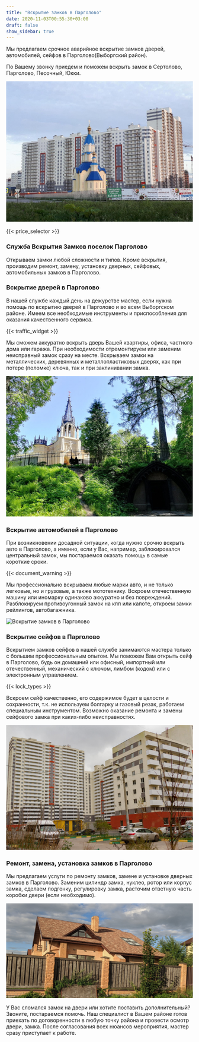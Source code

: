 ```yaml
---
title: "Вскрытие замков в Парголово"
date: 2020-11-03T00:55:30+03:00
draft: false
show_sidebar: true
---
```


Мы предлагаем срочное аварийное вскрытие замков дверей, автомобилей, сейфов в Парголово(Выборгский район). 

По Вашему звонку приедем и поможем вскрыть замок в Сертолово, Парголово, Песочный, Юкки. 

![Вскрытие замков в Парголово](Pargolovo1.jpg)

{{< price_selector >}}

### Служба Вскрытия Замков поселок Парголово

Открываем замки любой сложности и типов. Кроме вскрытия, производим ремонт, замену, установку дверных, сейфовых, автомобильных замков в Парголово.

### Вскрытие дверей в Парголово

В нашей службе каждый день на дежурстве мастер, если нужна помощь по вскрытию дверей в Парголово и во всем Выборгском районе. Имеем все необходимые инструменты и приспособления для оказания качественного сервиса. 

{{< traffic_widget >}}

Мы сможем аккуратно вскрыть дверь Вашей квартиры, офиса, частного дома или гаража. При необходимости отремонтируем или заменим неисправный замок сразу на месте. Вскрываем замки на металлических, деревянных и металлопластиковых дверях, как при потере (поломке) ключа, так и при заклинивании замка.

![Вскрытие замков в Парголово](Pargolovo2.jpg)

### Вскрытие автомобилей в Парголово

При возникновении досадной ситуации, когда нужно срочно вскрыть авто в Парголово, а именно, если у Вас, например, заблокировался центральный замок, мы постараемся оказать помощь в самые короткие сроки. 

{{< document_warning >}}

Мы профессионально вскрываем любые марки авто, и не только легковые, но и грузовые, а также мототехнику. Вскроем отечественную машину или иномарку одинаково аккуратно и без повреждений. Разблокируем противоугонный замок на кпп или капоте, откроем замки рейлингов, автобагажника.

![Вскрытие замков в Парголово](Pargolovo3.jpg)

### Вскрытие сейфов в Парголово

Вскрытием замков сейфов в нашей службе занимаются мастера только с большим профессиональным опытом. Мы поможем Вам открыть сейф в Парголово, будь он домашний или офисный, импортный или отечественный, механический с ключом, лимбом (кодом) или с электронным управлением. 

{{< lock_types >}}

Вскроем сейф качественно, его содержимое будет в целости и сохранности, т.к. не используем болгарку и газовый резак, работаем специальным инструментом. Возможно оказание ремонта и замены сейфового замка при каких-либо неисправностях.

![Вскрытие замков в Парголово](Pargolovo4.jpg)

### Ремонт, замена, установка замков в Парголово

Мы предлагаем услуги по ремонту замков, замене и установке дверных замков в Парголово. Заменим цилиндр замка, нуклео, ротор или корпус замка, сделаем подгонку, регулировку замка, расточим ответную часть коробки двери (если необходимо). 

![Вскрытие замков в Парголово](Pargolovo5.jpg)

У Вас сломался замок на двери или хотите поставить дополнительный? Звоните, постараемся помочь. Наш специалист в Вашем районе готов приехать по договоренности в любую точку района и провести осмотр двери, замка. После согласования всех нюансов мероприятия, мастер сразу приступает к работе.
